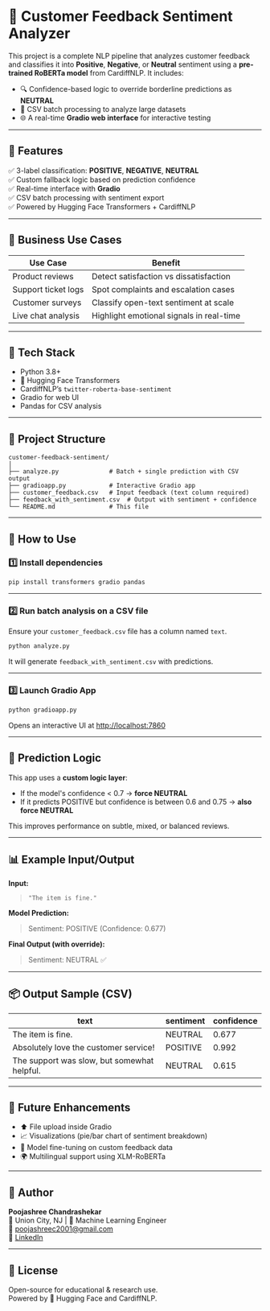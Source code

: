 
# 🧠 Customer Feedback Sentiment Analyzer

This project is a complete NLP pipeline that analyzes customer feedback and classifies it into **Positive**, **Negative**, or **Neutral** sentiment using a **pre-trained RoBERTa model** from CardiffNLP. It includes:

- 🔍 Confidence-based logic to override borderline predictions as **NEUTRAL**
- 📂 CSV batch processing to analyze large datasets
- 🌐 A real-time **Gradio web interface** for interactive testing

---

## 🚀 Features

✅ 3-label classification: **POSITIVE**, **NEGATIVE**, **NEUTRAL**  
✅ Custom fallback logic based on prediction confidence  
✅ Real-time interface with **Gradio**  
✅ CSV batch processing with sentiment export  
✅ Powered by Hugging Face Transformers + CardiffNLP

---

## 💼 Business Use Cases

| Use Case               | Benefit                                     |
|------------------------|---------------------------------------------|
| Product reviews        | Detect satisfaction vs dissatisfaction      |
| Support ticket logs    | Spot complaints and escalation cases        |
| Customer surveys       | Classify open-text sentiment at scale       |
| Live chat analysis     | Highlight emotional signals in real-time    |

---

## 🧰 Tech Stack

- Python 3.8+
- 🤗 Hugging Face Transformers
- CardiffNLP’s `twitter-roberta-base-sentiment`
- Gradio for web UI
- Pandas for CSV analysis

---

## 📂 Project Structure

```
customer-feedback-sentiment/
│
├── analyze.py              # Batch + single prediction with CSV output
├── gradioapp.py            # Interactive Gradio app
├── customer_feedback.csv   # Input feedback (text column required)
├── feedback_with_sentiment.csv  # Output with sentiment + confidence
└── README.md               # This file
```

---

## 📄 How to Use

### 1️⃣ Install dependencies

```bash
pip install transformers gradio pandas
```

---

### 2️⃣ Run batch analysis on a CSV file

Ensure your `customer_feedback.csv` file has a column named `text`.

```bash
python analyze.py
```

It will generate `feedback_with_sentiment.csv` with predictions.

---

### 3️⃣ Launch Gradio App

```bash
python gradioapp.py
```

Opens an interactive UI at [http://localhost:7860](http://localhost:7860)

---

## 🧠 Prediction Logic

This app uses a **custom logic layer**:

- If the model's confidence < 0.7 → **force NEUTRAL**
- If it predicts POSITIVE but confidence is between 0.6 and 0.75 → **also force NEUTRAL**

This improves performance on subtle, mixed, or balanced reviews.

---

## 📊 Example Input/Output

**Input:**  
> `"The item is fine."`

**Model Prediction:**  
> Sentiment: POSITIVE (Confidence: 0.677)

**Final Output (with override):**  
> Sentiment: NEUTRAL ✅

---

## 📦 Output Sample (CSV)

| text                                             | sentiment | confidence |
|--------------------------------------------------|-----------|------------|
| The item is fine.                                | NEUTRAL   | 0.677      |
| Absolutely love the customer service!            | POSITIVE  | 0.992      |
| The support was slow, but somewhat helpful.       | NEUTRAL   | 0.615      |

---

## 🧩 Future Enhancements

- ⬆️ File upload inside Gradio
- 📈 Visualizations (pie/bar chart of sentiment breakdown)
- 🧠 Model fine-tuning on custom feedback data
- 🌍 Multilingual support using XLM-RoBERTa

---

## 👤 Author

**Poojashree Chandrashekar**  
📍 Union City, NJ | 💼 Machine Learning Engineer  
📧 poojashreec2001@gmail.com  
🔗 [LinkedIn](https://www.linkedin.com/in/poojashree-c)

---

## 📜 License

Open-source for educational & research use.  
Powered by 🤗 Hugging Face and CardiffNLP.
